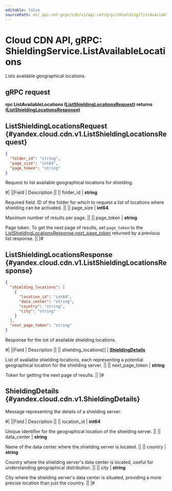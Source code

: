 ```yaml
---
editable: false
sourcePath: en/_api-ref-grpc/cdn/v1/api-ref/grpc/Shielding/listAvailableLocations.md
---
```


# Cloud CDN API, gRPC: ShieldingService.ListAvailableLocations

Lists available geographical locations.

## gRPC request

**rpc ListAvailableLocations ([ListShieldingLocationsRequest](#yandex.cloud.cdn.v1.ListShieldingLocationsRequest)) returns ([ListShieldingLocationsResponse](#yandex.cloud.cdn.v1.ListShieldingLocationsResponse))**

## ListShieldingLocationsRequest {#yandex.cloud.cdn.v1.ListShieldingLocationsRequest}

```json
{
  "folder_id": "string",
  "page_size": "int64",
  "page_token": "string"
}
```

Request to list available geographical locations for shielding.

#|
||Field | Description ||
|| folder_id | **string**

Required field. ID of the folder for which to request a list of locations where shielding can be activated. ||
|| page_size | **int64**

Maximum number of results per page. ||
|| page_token | **string**

Page token. To get the next page of results,
set `page_token` to the [ListShieldingLocationsResponse.next_page_token](#yandex.cloud.cdn.v1.ListShieldingLocationsResponse)
returned by a previous list response. ||
|#

## ListShieldingLocationsResponse {#yandex.cloud.cdn.v1.ListShieldingLocationsResponse}

```json
{
  "shielding_locations": [
    {
      "location_id": "int64",
      "data_center": "string",
      "country": "string",
      "city": "string"
    }
  ],
  "next_page_token": "string"
}
```

Response for the list of available shielding locations.

#|
||Field | Description ||
|| shielding_locations[] | **[ShieldingDetails](#yandex.cloud.cdn.v1.ShieldingDetails)**

List of available shielding locations, each representing a potential geographical location for the shielding server. ||
|| next_page_token | **string**

Token for getting the next page of results. ||
|#

## ShieldingDetails {#yandex.cloud.cdn.v1.ShieldingDetails}

Message representing the details of a shielding server.

#|
||Field | Description ||
|| location_id | **int64**

Unique identifier for the geographical location of the shielding server. ||
|| data_center | **string**

Name of the data center where the shielding server is located. ||
|| country | **string**

Country where the shielding server's data center is located, useful for understanding geographical distribution. ||
|| city | **string**

City where the shielding server's data center is situated, providing a more precise location than just the country. ||
|#
